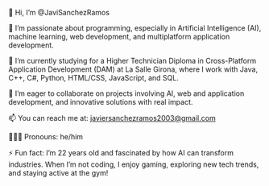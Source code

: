 👋 Hi, I’m @JaviSanchezRamos

👀 I’m passionate about programming, especially in Artificial Intelligence (AI), machine learning, web development, and multiplatform application development.

🌱 I’m currently studying for a Higher Technician Diploma in Cross-Platform Application Development (DAM) at La Salle Girona, where I work with Java, C++, C#, Python, HTML/CSS, JavaScript, and SQL.

👥 I’m eager to collaborate on projects involving AI, web and application development, and innovative solutions with real impact.

📫 You can reach me at: javiersanchezramos2003@gmail.com

👨🏻‍💻 Pronouns: he/him

⚡ Fun fact: I’m 22 years old and fascinated by how AI can transform industries. When I’m not coding, I enjoy gaming, exploring new tech trends, and staying active at the gym!


<!---
JaviSanchezRamos/JaviSanchezRamos is a ✨ special ✨ repository because its `README.md` (this file) appears on your GitHub profile.
You can click the Preview link to take a look at your changes.
--->
